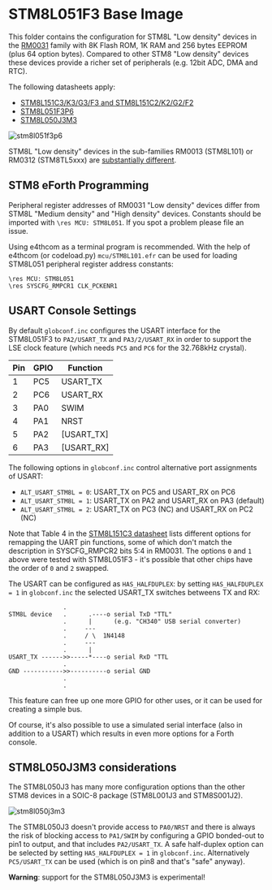 # STM8L051F3 Base Image

This folder contains the configuration for STM8L "Low density" devices in the [RM0031](https://www.st.com/resource/en/reference_manual/cd00218714-stm8l050j3-stm8l051f3-stm8l052c6-stm8l052r8-mcus-and-stm8l151l152-stm8l162-stm8al31-stm8al3l-lines-stmicroelectronics.pdf) family with 8K Flash ROM, 1K RAM and 256 bytes EEPROM (plus 64 option bytes). Compared to other STM8 "Low density" devices these devices provide a richer set of peripherals (e.g. 12bit ADC, DMA and RTC).

The following datasheets apply:

* [STM8L151C3/K3/G3/F3 and STM8L151C2/K2/G2/F2](https://www.st.com/resource/en/datasheet/stm8l151f3.pdf)
* [STM8L051F3P6](https://www.st.com/resource/en/datasheet/stm8l051F3.pdf)
* [STM8L050J3M3](https://www.st.com/resource/en/datasheet/stm8l050j3.pdf)

![stm8l051f3p6](https://user-images.githubusercontent.com/5466977/40583511-8462f470-6190-11e8-8674-84338a991f58.png)

STM8L "Low density" devices in the sub-families RM0013 (STM8L101) or RM0312 (STM8TL5xxx) are [substantially different](https://github.com/TG9541/stm8ef/tree/master/STM8L101F3).

## STM8 eForth Programming

Peripheral register addresses of RM0031 "Low density" devices differ from STM8L "Medium density" and "High density" devices. Constants should be imported with `\res MCU: STM8L051`.  If you spot a problem please file an issue.

Using e4thcom as a terminal program is recommended. With the help of e4thcom (or codeload.py) `mcu/STM8L101.efr` can be used for loading STM8L051 peripheral register address constants:

```Forth
\res MCU: STM8L051
\res SYSCFG_RMPCR1 CLK_PCKENR1
```

## USART Console Settings

By default `globconf.inc` configures the USART interface for the STM8L051F3 to `PA2/USART_TX` and `PA3/2/USART_RX` in order to support the LSE clock feature (which needs `PC5` and `PC6` for the 32.768kHz crystal).

Pin|GPIO|Function
-|-|-
1|PC5|USART_TX
2|PC6|USART_RX
3|PA0|SWIM
4|PA1|NRST
5|PA2|[USART_TX]
6|PA3|[USART_RX]

The following options in `globconf.inc` control alternative port assignments of USART:

* `ALT_USART_STM8L = 0`: USART_TX on PC5 and USART_RX on PC6
* `ALT_USART_STM8L = 1`: USART_TX on PA2 and USART_RX on PA3 (default)
* `ALT_USART_STM8L = 2`: USART_TX on PC3 (NC) and USART_RX on PC2 (NC)

Note that Table 4 in the [STM8L151C3 datasheet](https://www.st.com/resource/en/datasheet/stm8l151c3.pdf) lists different options for remapping the UART pin functions, some of which don't match the description in SYSCFG_RMPCR2 bits 5:4 in RM0031. The options `0` and `1` above were tested with STM8L051F3 - it's possible that other chips have the order of `0` and `2` swapped.

The USART can be configured as `HAS_HALFDUPLEX`: by setting `HAS_HALFDUPLEX = 1` in `globconf.inc` the selected USART_TX switches betweens TX and RX:

```
               .
STM8L device   .      .----o serial TxD "TTL"
               .      |      (e.g. "CH340" USB serial converter)
               .     ---
               .     / \  1N4148
               .     ---
               .      |
USART_TX ------>>-----*----o serial RxD "TTL
               .
GND ----------->>----------o serial GND
               .
               .
```

This feature can free up one more GPIO for other uses, or it can be used for creating a simple bus.

Of course, it's also possible to use a simulated serial interface (also in addition to a USART) which results in even more options for a Forth console.

## STM8L050J3M3 considerations

The STM8L050J3 has many more configuration options than the other STM8 devices in a SOIC-8 package (STM8L001J3 and STM8S001J2).

![stm8l050j3m3](https://user-images.githubusercontent.com/5466977/95416097-3bba1e00-0932-11eb-9df1-aa5dfba2b688.png)

The STM8L050J3 doesn't provide access to `PA0/NRST` and there is always the risk of blocking access to `PA1/SWIM` by configuring a GPIO bonded-out to pin1 to output, and that includes `PA2/USART_TX`. A safe half-duplex option can be selected by setting `HAS_HALFDUPLEX = 1` in `globconf.inc`. Alternatively `PC5/USART_TX` can be used (which is on pin8 and that's "safe" anyway).

**Warning**: support for the STM8L050J3M3 is experimental!
